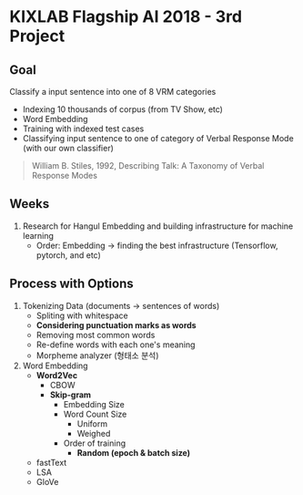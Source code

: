 # KIXLAB Flagship AI 2018 - 3rd Project

## Goal

Classify a input sentence into one of 8 VRM categories

- Indexing 10 thousands of corpus (from TV Show, etc)
- Word Embedding
- Training with indexed test cases
- Classifying input sentence to one of category of Verbal Response Mode (with our own classifier)

> William B. Stiles, 1992, Describing Talk: A Taxonomy of Verbal Response Modes

## Weeks

1. Research for Hangul Embedding and building infrastructure for machine learning
    - Order: Embedding -> finding the best infrastructure (Tensorflow, pytorch, and etc)


## Process with Options
1. Tokenizing Data (documents -> sentences of words)
    - Spliting with whitespace
    - **Considering punctuation marks as words**
    - Removing most common words
    - Re-define words with each one's meaning
    - Morpheme analyzer (형태소 분석)
2. Word Embedding
    - **Word2Vec**
        - CBOW
        - **Skip-gram**
            - Embedding Size
            - Word Count Size
                - Uniform
                - Weighed
            - Order of training
                - **Random (epoch & batch size)**
    - fastText
    - LSA
    - GloVe